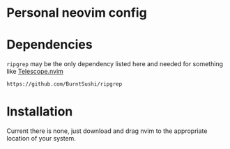 # Personal neovim config
# Dependencies
`ripgrep` may be the only dependency listed here and needed for something like [Telescope.nvim](https://github.com/nvim-telescope/telescope.nvim)
```
https://github.com/BurntSushi/ripgrep
```
# Installation
Current there is none, just download and drag nvim to the appropriate location of your system.
